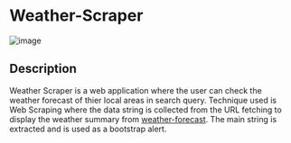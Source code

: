 # Weather-Scraper
![image](https://user-images.githubusercontent.com/61616780/159129246-a5d99061-ac3b-4f1a-93c3-c8d825a2c1b9.png)
## Description
Weather Scraper is a web application where the user can check the weather forecast of thier local areas in search query. Technique used is Web Scraping where the data
string is collected from the URL fetching to display the weather summary from [weather-forecast](https://www.weather-forecast.com/). The main string is extracted and 
is used as a bootstrap alert.
